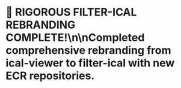 # 🎉 RIGOROUS FILTER-ICAL REBRANDING COMPLETE!\n\nCompleted comprehensive rebranding from ical-viewer to filter-ical with new ECR repositories.
